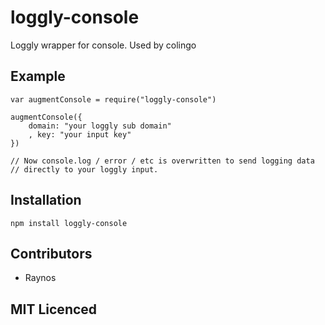 # loggly-console

Loggly wrapper for console. Used by colingo

## Example

    var augmentConsole = require("loggly-console")

    augmentConsole({
        domain: "your loggly sub domain"
        , key: "your input key"
    })

    // Now console.log / error / etc is overwritten to send logging data
    // directly to your loggly input.

## Installation

`npm install loggly-console`

## Contributors

 - Raynos

## MIT Licenced